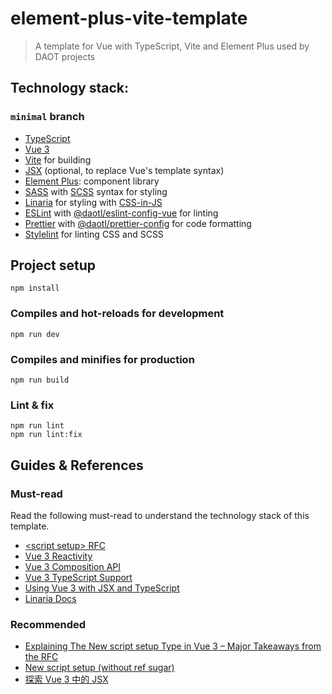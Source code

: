 # element-plus-vite-template

> A template for Vue with TypeScript, Vite and Element Plus used by DAOT projects

## Technology stack:

### `minimal` branch

- [TypeScript](https://www.typescriptlang.org/)
- [Vue 3](https://v3.vuejs.org/)
- [Vite](https://vitejs.dev/) for building
- [JSX](https://v3.vuejs.org/guide/render-function.html#jsx) (optional, to replace Vue's template syntax)
- [Element Plus](https://element-plus.org/): component library
- [SASS](https://sass-lang.com/) with [SCSS](https://sass-lang.com/documentation/syntax#scss) syntax for styling
- [Linaria](https://linaria.dev/) for styling with [CSS-in-JS](https://www.wikiwand.com/en/CSS-in-JS)
- [ESLint](https://eslint.org/) with [@daotl/eslint-config-vue]() for linting
- [Prettier](https://prettier.io/) with [@daotl/prettier-config](https://github.com/daotl/web-style-configs#using-prettier-config) for code formatting
- [Stylelint](https://stylelint.io/) for linting CSS and SCSS

## Project setup
```shell
npm install
```

### Compiles and hot-reloads for development
```shell
npm run dev
```

### Compiles and minifies for production
```shell
npm run build
```

### Lint & fix
```shell
npm run lint
npm run lint:fix
```

## Guides & References

### Must-read

Read the following must-read to understand the technology stack of this template.

- [\<script setup> RFC](https://github.com/vuejs/rfcs/blob/script-setup-2/active-rfcs/0000-script-setup.md)
- [Vue 3 Reactivity](https://v3.vuejs.org/guide/reactivity.html#what-is-reactivity)
- [Vue 3 Composition API](https://v3.vuejs.org/guide/composition-api-introduction.html#reactive-variables-with-ref)
- [Vue 3 TypeScript Support](https://v3.vuejs.org/guide/typescript-support.html#annotating-props)
- [Using Vue 3 with JSX and TypeScript](https://bypaulshen.com/posts/vue-3-jsx-typescript)
- [Linaria Docs](https://github.com/callstack/linaria#documentation)

### Recommended

- [Explaining The New script setup Type in Vue 3 – Major Takeaways from the RFC](https://learnvue.co/2021/05/explaining-the-new-script-setup-type-in-vue-3-major-takeaways-from-the-rfc/)
- [New script setup (without ref sugar)](https://github.com/vuejs/rfcs/pull/227)
- [探索 Vue 3 中的 JSX](https://juejin.cn/post/6965057432544346143)
